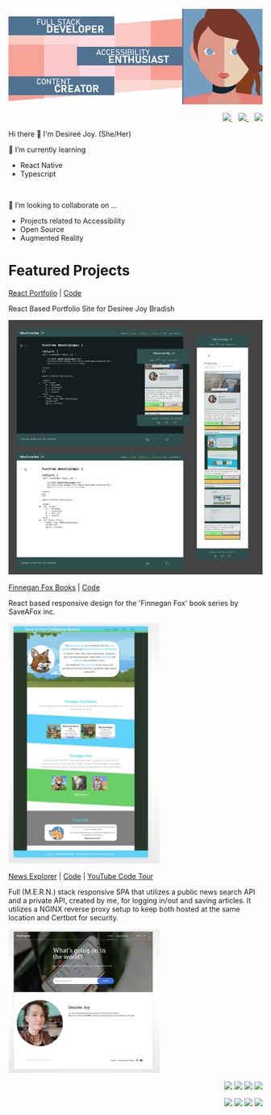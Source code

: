 <p align='center'>
	<IMG SRC='GitHub-Profile.png'>
		</p>

	
<p align='right'>
  <a href="https://www.linkedin.com/in/desireejoy/">
    <img src="https://img.shields.io/badge/linkedin-%230077B5.svg?&style=for-the-badge&logo=linkedin&logoColor=white" />
  </a>&nbsp;&nbsp;
   <a href="https://twitter.com/thinkLikeADev">
    <img src="https://img.shields.io/badge/twitter-%231DA1F2.svg?&style=for-the-badge&logo=twitter&logoColor=white" />
  </a>&nbsp;&nbsp;
     <a href="mailto:desireebradish@gmail.com">
 <img src="https://img.shields.io/badge/gmail-D14836?&style=for-the-badge&logo=gmail&logoColor=white" />
	</a>
</p>
	
Hi there 👋 I'm Desireé Joy. (She/Her)
	
🔭 I’m currently learning
	<ul>
	<li>React Native</li>
	<li>Typescript</li>
	</ul>
&nbsp;&nbsp;

👥 I’m looking to collaborate on ...
	<ul><li>Projects related to Accessibility</li>
		<li>Open Source</li>
		<li>Augmented Reality</li>
	</ul>
	

	
<h1>Featured Projects</h1>

[React Portfolio](https://desireejoy.github.io/DesireeJoy_Portfolio/) | [Code](https://github.com/DesireeJoy/DesireeJoy_Portf_Code)

React Based Portfolio Site for Desiree Joy Bradish

<IMG SRC='DJBReact-Site-Preview.png' width='800px'>

[Finnegan Fox Books](https://desireejoy.github.io/SaveAFox-temp/) | [Code](https://github.com/DesireeJoy/SaveAFox)

React based responsive design for the 'Finnegan Fox' book series by SaveAFox inc.

<IMG SRC='Fox-Site-Preview.png' width='300px'>

[News Explorer](https://djbnews.students.nomoreparties.sbs/) | [Code](https://github.com/DesireeJoy/news-explorer-full) | 
	[YouTube Code Tour](https://www.youtube.com/watch?v=FTztV9q4i1c)

Full (M.E.R.N.) stack responsive SPA that utilizes a public news search API and a private API, created by me, for logging in/out and saving articles. It utilizes a NGINX reverse proxy setup to keep both hosted at the same location and Certbot for security.
	
<IMG SRC='News-Explorer-Preview.png' width='300px'>

	
<p align='right'>
	    <img src='https://img.shields.io/badge/HTML5-E34F26?style=for-the-badge&logo=html5&logoColor=white'>
	  <img src='https://img.shields.io/badge/CSS3-1572B6?style=for-the-badge&logo=css3&logoColor=white'>
	  <img src='https://img.shields.io/badge/JavaScript-F7DF1E?style=for-the-badge&logo=javascript&logoColor=black'>
	  <img src='https://img.shields.io/badge/Node.js-43853D?style=for-the-badge&logo=node.js&logoColor=white'>
</p>
<p align='right'>
	  <img src='https://img.shields.io/badge/React-20232A?style=for-the-badge&logo=react&logoColor=61DAFB'>
	  <img src='https://img.shields.io/badge/MongoDB-4EA94B?style=for-the-badge&logo=mongodb&logoColor=white'>
	  <img src='https://img.shields.io/badge/React_Router-CA4245?style=for-the-badge&logo=react-router&logoColor=white'>
	  <img src='https://img.shields.io/badge/Express.js-404D59?style=for-the-badge'></p>
</p>
